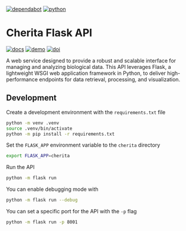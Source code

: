 [![dependabot](https://img.shields.io/badge/dependabot-enabled-025E8C?logo=dependabot&logoColor=white)](https://github.com/haniffalab/cherita-flask-api/security)
[![python](https://shields.io/badge/python-3.10-blue)](https://github.com/haniffalab/cherita-flask-api?tab=readme-ov-file#development)

# Cherita Flask API

[![docs](https://img.shields.io/badge/Documentation-online-blue)](https://cherita-flask-api-dot-haniffa-lab.nw.r.appspot.com/api/docs/)
[![demo](https://img.shields.io/badge/Demo-view-blue)](https://cherita-flask-api-dot-haniffa-lab.nw.r.appspot.com/)
[![doi](https://zenodo.org/badge/DOI/10.5281/zenodo.14772563.svg)](https://doi.org/10.5281/zenodo.14772563)

A web service designed to provide a robust and scalable interface for managing and analyzing biological data. This API leverages Flask, a lightweight WSGI web application framework in Python, to deliver high-performance endpoints for data retrieval, processing, and visualization.

## Development

Create a development environment with the `requirements.txt` file

```sh
python -m venv .venv
source .venv/bin/activate
python -m pip install -r requirements.txt
```

Set the `FLASK_APP` environment variable to the `cherita` directory

```sh
export FLASK_APP=cherita
```

Run the API

```sh
python -m flask run
```

You can enable debugging mode with

```sh
python -m flask run --debug
```

You can set a specific port for the API with the `-p` flag

```sh
python -m flask run -p 8001
```
